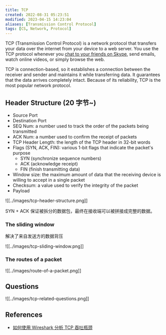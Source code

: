 ```yaml
---
title: TCP
created: 2022-08-31 05:23:51
modified: 2023-04-15 14:23:04
aliases: [Transmission Control Protocol]
tags: [CS, Network, Protocol]
---
```


TCP (Transmission Control Protocol) is a network protocol that transfers your data over the internet from your device to a web server. You use the TCP protocol whenever you [chat to your friends on Skype](https://nordvpn.com/unblock/skype/), send emails, watch online videos, or simply browse the web.

TCP is connection-based, so it establishes a connection between the receiver and sender and maintains it while transferring data. It guarantees that the data arrives completely intact. Because of its reliability, TCP is the most popular network protocol.

## Header Structure (20 字节~)

- Source Port
- Destination Port
- SEQ Num: a number used to track the order of the packets being transmitted
- ACK Num: a number used to confirm the receipt of packets
- TCP Header Length: the length of the TCP header in 32-bit words
- Flags (SYN, ACK, FIN): various 1-bit flags that indicate the packet's purpose
  - SYN (synchronize sequence numbers)
  - ACK (acknowledge receipt)
  - FIN (finish transmitting data)
- Window size: the maximum amount of data that the receiving device is willing to accept in a single packet
- Checksum: a value used to verify the integrity of the packet
- Payload

![[../images/tcp-header-structure.png]]

SYN + ACK 保证被拆分的数据包，最终在接收端可以被拼接成完整的数据。

### The sliding window

解决了来自发送方的数据背压

![[../images/tcp-sliding-window.png]]

### The routes of a packet

![[../images/route-of-a-packet.png]]

## Questions

![[../images/tcp-related-questions.png]]

## References

- [如何使用 Wireshark 分析 TCP 吞吐瓶颈](https://mp.weixin.qq.com/s/KXPF-9f_VYRnEgIe22bxkQ)
